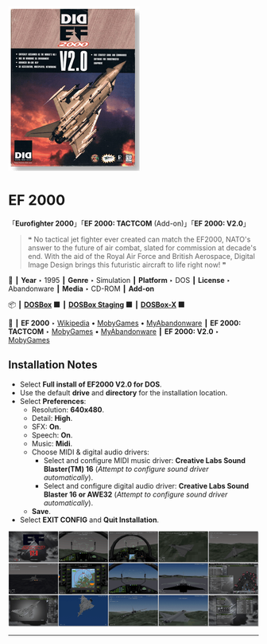 ![](Thumbnail.png "application-thumbnail")

# EF 2000

「**Eurofighter 2000**」「**EF 2000: TACTCOM** (Add-on)」「**EF 2000: V2.0**」

> ❝ No tactical jet fighter ever created can match the EF2000, NATO's answer to the future of air combat, slated for commission at decade's end. With the aid of the Royal Air Force and British Aerospace, Digital Image Design brings this futuristic aircraft to life right now! ❞
>

📌 ┃ **Year** ‣ 1995 ┃ **Genre** ‣ Simulation ┃ **Platform** ‣ DOS ┃ **License** ‣ Abandonware ┃ **Media** ‣ CD-ROM ┃ **Add-on** 

📦 ┃ **[DOSBox](https://www.dosbox.com/) 🟩** ┃ **[DOSBox Staging](https://dosbox-staging.github.io/) 🟩** ┃ **[DOSBox-X](https://dosbox-x.com/) 🟩** 

📎 ┃ **EF 2000** ‣ [Wikipedia](https://en.wikipedia.org/wiki/EF2000_(video_game)) • [MobyGames](https://www.mobygames.com/game/4478/ef-2000/) • [MyAbandonware](https://www.myabandonware.com/game/ef-2000-2rh) ┃ **EF 2000: TACTCOM** ‣ [MobyGames](https://www.mobygames.com/game/6097/ef-2000-tactcom/) • [MyAbandonware](https://www.myabandonware.com/game/ef-2000-tactcom-bca) ┃ **EF 2000: V2.0** ‣ [MobyGames](https://www.mobygames.com/game/58192/ef-2000-v20/) 

## Installation Notes
- Select **Full install of EF2000 V2.0 for DOS**.
- Use the default **drive** and **directory** for the installation location.
- Select **Preferences**:
  - Resolution: **640x480**.
  - Detail: **High**.
  - SFX: **On**.
  - Speech: **On**.
  - Music: **Midi**.
  - Choose MIDI & digital audio drivers:
    - Select and configure MIDI music driver: **Creative Labs Sound Blaster(TM) 16** (*Attempt to configure sound driver automatically*).
    - Select and configure digital audio driver: **Creative Labs Sound Blaster 16 or AWE32** (*Attempt to configure sound driver automatically*).
  - **Save**.
- Select **EXIT CONFIG** and **Quit Installation**.

![](Montage.png "EF 2000")

---

